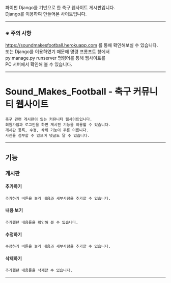 파이썬 Django를 기반으로 한 축구 웹사이트 게시판입니다.   
Django를 이용하여 만들어본 사이트입니다.   
***
### ※ 주의 사항
https://soundmakesfootball.herokuapp.com 를 통해 확인해보실 수 있습니다.   
또는 Django를 이용하였기 때문에 명령 프롬프트 창에서    
py manage.py runserver 명령어를 통해 웹사이트를   
PC 서버에서 확인해 볼 수 있습니다.   
***
# Sound_Makes_Football - 축구 커뮤니티 웹사이트
    축구 관련 게시판이 있는 커뮤니티 웹사이트입니다.     
    회원가입과 로그인을 하면 게시판 기능을 이용할 수 있습니다.    
    게시판 등록, 수정, 삭제 기능이 주를 이룹니다.    
    사진을 첨부할 수 있으며 댓글도 달 수 있습니다.
***
##  기능
### 게시판
#### 추가하기
    추가하기 버튼을 눌러 내용과 세부사항을 추가할 수 있습니다.   
#### 내용 보기
    추가했던 내용들을 확인해 볼 수 있습니다.   
#### 수정하기
    수정하기 버튼을 눌러 내용과 세부사항을 추가할 수 있습니다.   
#### 삭제하기
    추가했던 내용들을 삭제할 수 있습니다.   
***